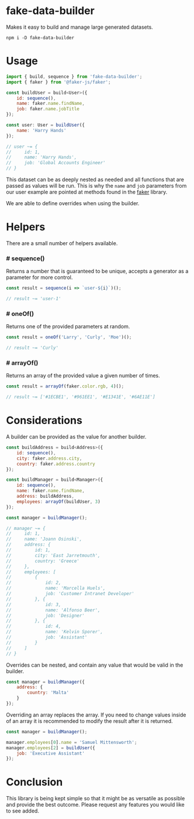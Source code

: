 # fake-data-builder

Makes it easy to build and manage large generated datasets.

```
npm i -D fake-data-builder
```

# Usage

```javascript
import { build, sequence } from 'fake-data-builder';
import { faker } from '@faker-js/faker';

const buildUser = build<User>({
    id: sequence(),
    name: faker.name.findName,
    job: faker.name.jobTitle
});

const user: User = buildUser({
    name: 'Harry Hands'
});

// user ~= {
//     id: 1,
//     name: 'Harry Hands',
//     job: 'Global Accounts Engineer'
// }
```

This dataset can be as deeply nested as needed and all functions that are passed as values will be run. This is why the `name` and `job` parameters from our user example are pointed at methods found in the [faker](https://www.npmjs.com/package/@faker-js/faker) library.

We are able to define overrides when using the builder.

# Helpers

There are a small number of helpers available.

### # sequence()

Returns a number that is guaranteed to be unique, accepts a generator as a parameter for more control.

```javascript
const result = sequence(i => `user-${i}`)();

// result ~= 'user-1'
```

### # oneOf()

Returns one of the provided parameters at random.

```javascript
const result = oneOf('Larry', 'Curly', 'Moe')();

// result ~= 'Curly'
```

### # arrayOf()

Returns an array of the provided value a given number of times.

```javascript
const result = arrayOf(faker.color.rgb, 4)();

// result ~= ['#1ECBE1', '#961EE1', '#E1341E', '#6AE11E']
```

# Considerations

A builder can be provided as the value for another builder.

```javascript
const buildAddress = build<Address>({
    id: sequence(),
    city: faker.address.city,
    country: faker.address.country
});

const buildManager = build<Manager>({
    id: sequence(),
    name: faker.name.findName,
    address: buildAddress,
    employees: arrayOf(buildUser, 3)
});

const manager = buildManager();

// manager ~= {
//     id: 1,
//     name: 'Joann Osinski',
//     address: {
//         id: 1,
//         city: 'East Jarretmouth',
//         country: 'Greece'
//     },
//     employees: [
//         {
//             id: 2,
//             name: 'Marcella Huels',
//             job: 'Customer Intranet Developer'
//         }, {
//             id: 3,
//             name: 'Alfonso Beer',
//             job: 'Designer'
//         }, {
//             id: 4,
//             name: 'Kelvin Sporer',
//             job: 'Assistant'
//         }
//     ]
// }
```

Overrides can be nested, and contain any value that would be valid in the builder.

```javascript
const manager = buildManager({
    address: {
        country: 'Malta'
    }
});
```

Overriding an array replaces the array. If you need to change values inside of an array it is recommended to modify the result after it is returned.

```javascript
const manager = buildManager();

manager.employees[0].name = 'Samuel Mittensworth';
manager.employees[2] = buildUser({
    job: 'Executive Assistant'
});
```

# Conclusion

This library is being kept simple so that it might be as versatile as possible and provide the best outcome. Please request any features you would like to see added.
